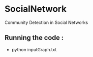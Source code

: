 # SocialNetwork
Community Detection in Social Networks

## Running the code :
- python <filename> inputGraph.txt
